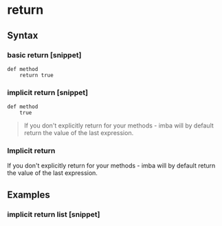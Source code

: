 # return

## Syntax

### basic return [snippet]
```imba
def method
    return true
```

### implicit return [snippet]
```imba
def method
    true
```
> If you don't explicitly return for your methods - imba will by default return the value of the last expression.

### Implicit return

If you don't explicitly return for your methods - imba will by default return the value of the last expression.

## Examples

### implicit return list [snippet]
```imba

```